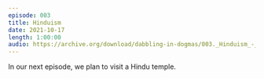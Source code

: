 ```yaml
---
episode: 003
title: Hinduism
date: 2021-10-17
length: 1:00:00
audio: https://archive.org/download/dabbling-in-dogmas/003._Hinduism_-_Dabbling_in_Dogma.mp3
---
```


In our next episode, we plan to visit a Hindu temple.
